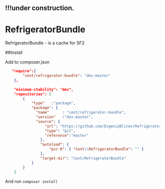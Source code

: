 !!!under construction.
---

RefrigeratorBundle
==================

RefrigeratorBundle - is a cache for SF2


##Install

Add to composer.json

```json
   "require":{
        "cent/refrigerator-bundle": "dev-master"
    },
    
    "minimum-stability": "dev",
    "repositories": [
        {
            "type"   :"package",
            "package": {
              "name"      : "cent/refrigerator-bundle",
              "version"   :"dev-master",
              "source": {
                  "url": "https://github.com/EvgeniyBlinov/RefrigeratorBundle",
                  "type": "git",
                  "reference":"master"
                },
                "autoload": {
                    "psr-0": { "Cent\\RefrigeratorBundle": "" }
                },
                "target-dir": "Cent/RefrigeratorBundle"
            }
        }
    ]
```

And run `composer install`
